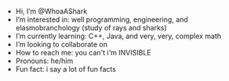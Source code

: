 - Hi, I’m @WhoaAShark
- I’m interested in: well programming, engineering, and elasmobranchology (study of rays and sharks)
- I’m currently learning: C++, Java, and very, very, complex math
- I’m looking to collaborate on 
- How to reach me: you can't i'm INVISIBLE
- Pronouns: he/him
- Fun fact: i say a lot of fun facts
<!---
WhoaAShark/WhoaAShark is a ✨ special ✨ repository because its `README.md` (this file) appears on your GitHub profile.
You can click the Preview link to take a look at your changes.
--->
